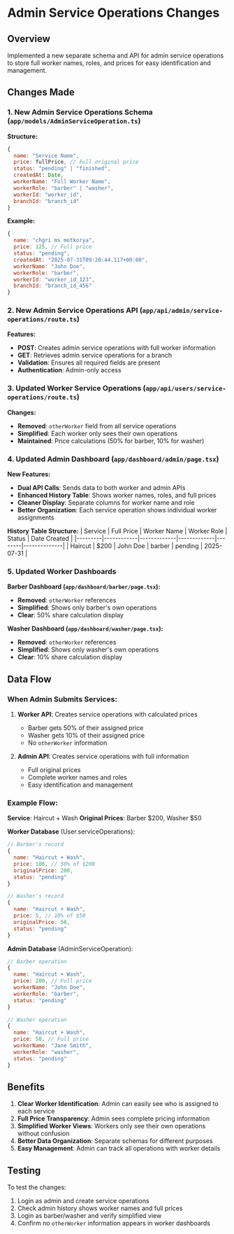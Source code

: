 # Admin Service Operations Changes

## Overview
Implemented a new separate schema and API for admin service operations to store full worker names, roles, and prices for easy identification and management.

## Changes Made

### 1. New Admin Service Operations Schema (`app/models/AdminServiceOperation.ts`)

**Structure:**
```javascript
{
  name: "Service Name",
  price: fullPrice, // Full original price
  status: "pending" | "finished",
  createdAt: Date,
  workerName: "Full Worker Name",
  workerRole: "barber" | "washer",
  workerId: "worker_id",
  branchId: "branch_id"
}
```

**Example:**
```javascript
{
  name: "chgri ms motkorya",
  price: 125, // Full price
  status: "pending",
  createdAt: "2025-07-31T09:20:44.117+00:00",
  workerName: "John Doe",
  workerRole: "barber",
  workerId: "worker_id_123",
  branchId: "branch_id_456"
}
```

### 2. New Admin Service Operations API (`app/api/admin/service-operations/route.ts`)

**Features:**
- **POST**: Creates admin service operations with full worker information
- **GET**: Retrieves admin service operations for a branch
- **Validation**: Ensures all required fields are present
- **Authentication**: Admin-only access

### 3. Updated Worker Service Operations (`app/api/users/service-operations/route.ts`)

**Changes:**
- **Removed**: `otherWorker` field from all service operations
- **Simplified**: Each worker only sees their own operations
- **Maintained**: Price calculations (50% for barber, 10% for washer)

### 4. Updated Admin Dashboard (`app/dashboard/admin/page.tsx`)

**New Features:**
- **Dual API Calls**: Sends data to both worker and admin APIs
- **Enhanced History Table**: Shows worker names, roles, and full prices
- **Cleaner Display**: Separate columns for worker name and role
- **Better Organization**: Each service operation shows individual worker assignments

**History Table Structure:**
| Service | Full Price | Worker Name | Worker Role | Status | Date Created |
|---------|------------|-------------|-------------|--------|--------------|
| Haircut | $200 | John Doe | barber | pending | 2025-07-31 |

### 5. Updated Worker Dashboards

**Barber Dashboard (`app/dashboard/barber/page.tsx`):**
- **Removed**: `otherWorker` references
- **Simplified**: Shows only barber's own operations
- **Clear**: 50% share calculation display

**Washer Dashboard (`app/dashboard/washer/page.tsx`):**
- **Removed**: `otherWorker` references  
- **Simplified**: Shows only washer's own operations
- **Clear**: 10% share calculation display

## Data Flow

### When Admin Submits Services:

1. **Worker API**: Creates service operations with calculated prices
   - Barber gets 50% of their assigned price
   - Washer gets 10% of their assigned price
   - No `otherWorker` information

2. **Admin API**: Creates service operations with full information
   - Full original prices
   - Complete worker names and roles
   - Easy identification and management

### Example Flow:

**Service**: Haircut + Wash
**Original Prices**: Barber $200, Washer $50

**Worker Database** (User.serviceOperations):
```javascript
// Barber's record
{
  name: "Haircut + Wash",
  price: 100, // 50% of $200
  originalPrice: 200,
  status: "pending"
}

// Washer's record  
{
  name: "Haircut + Wash", 
  price: 5, // 10% of $50
  originalPrice: 50,
  status: "pending"
}
```

**Admin Database** (AdminServiceOperation):
```javascript
// Barber operation
{
  name: "Haircut + Wash",
  price: 200, // Full price
  workerName: "John Doe",
  workerRole: "barber",
  status: "pending"
}

// Washer operation
{
  name: "Haircut + Wash", 
  price: 50, // Full price
  workerName: "Jane Smith",
  workerRole: "washer", 
  status: "pending"
}
```

## Benefits

1. **Clear Worker Identification**: Admin can easily see who is assigned to each service
2. **Full Price Transparency**: Admin sees complete pricing information
3. **Simplified Worker Views**: Workers only see their own operations without confusion
4. **Better Data Organization**: Separate schemas for different purposes
5. **Easy Management**: Admin can track all operations with worker details

## Testing

To test the changes:
1. Login as admin and create service operations
2. Check admin history shows worker names and full prices
3. Login as barber/washer and verify simplified view
4. Confirm no `otherWorker` information appears in worker dashboards 